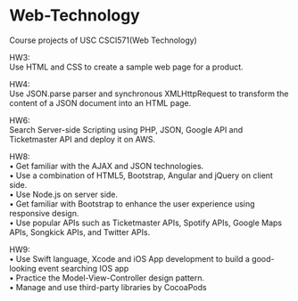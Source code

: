 # Web-Technology
Course projects of USC CSCI571(Web Technology)

HW3:  
Use HTML and CSS to create a sample web page for a product.

HW4:  
Use JSON.parse parser and synchronous XMLHttpRequest to transform the content of a JSON document into an HTML page.

HW6:  
Search Server-side Scripting using PHP, JSON, Google API and Ticketmaster API and deploy it on AWS.

HW8:  
     • Get familiar with the AJAX and JSON technologies.       
     • Use a combination of HTML5, Bootstrap, Angular and jQuery on client side.  
     • Use Node.js on server side.  
     • Get familiar with Bootstrap to enhance the user experience using responsive design.  
     • Use popular APIs such as Ticketmaster APIs, Spotify APIs, Google Maps APIs, Songkick APIs, and Twitter APIs.

HW9:  
     • Use Swift language, Xcode and iOS App development to build a good-looking event searching IOS app  
     • Practice the Model-View-Controller design pattern.  
     • Manage and use third-party libraries by CocoaPods  
